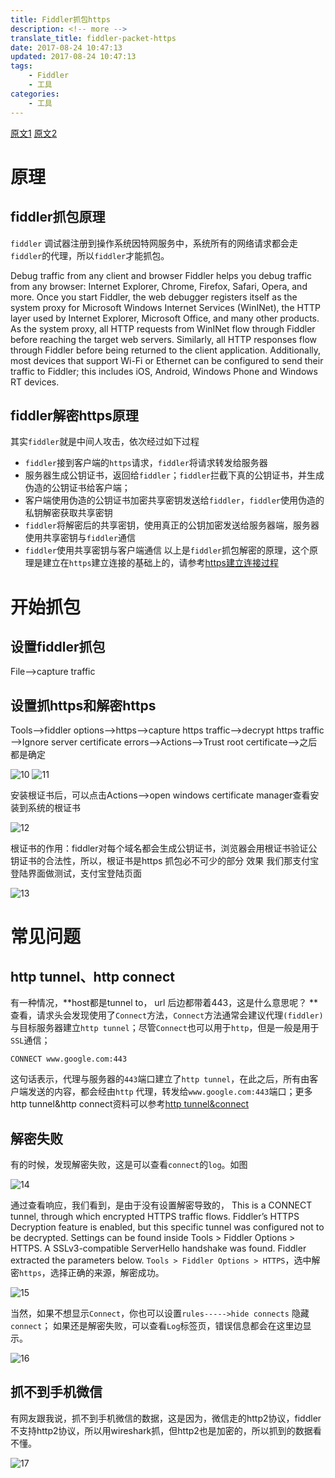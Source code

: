 ```yaml
---
title: Fiddler抓包https
description: <!-- more -->
translate_title: fiddler-packet-https
date: 2017-08-24 10:47:13
updated: 2017-08-24 10:47:13
tags:
    - Fiddler
    - 工具
categories:
    - 工具
---
```




[原文1](http://blog.csdn.net/wangjun5159/article/details/52198842)
[原文2](http://blog.csdn.net/wangjun5159/article/details/54142016)

# 原理
## fiddler抓包原理
`fiddler` 调试器注册到操作系统因特网服务中，系统所有的网络请求都会走`fiddler`的代理，所以`fiddler`才能抓包。

Debug traffic from any client and browser 
Fiddler helps you debug traffic from any browser: Internet Explorer, Chrome, Firefox, Safari, Opera, and more. Once you start Fiddler, the web debugger registers itself as the system proxy for Microsoft Windows Internet Services (WinINet), the HTTP layer used by Internet Explorer, Microsoft Office, and many other products. As the system proxy, all HTTP requests from WinINet flow through Fiddler before reaching the target web servers. Similarly, all HTTP responses flow through Fiddler before being returned to the client application. 
Additionally, most devices that support Wi-Fi or Ethernet can be configured to send their traffic to Fiddler; this includes iOS, Android, Windows Phone and Windows RT devices.

## fiddler解密https原理
其实`fiddler`就是中间人攻击，依次经过如下过程
- `fiddler`接到客户端的`https`请求，`fiddler`将请求转发给服务器
- 服务器生成公钥证书，返回给`fiddler`；`fiddler`拦截下真的公钥证书，并生成伪造的公钥证书给客户端；
- 客户端使用伪造的公钥证书加密共享密钥发送给`fiddler`，`fiddler`使用伪造的私钥解密获取共享密钥
- `fiddler`将解密后的共享密钥，使用真正的公钥加密发送给服务器端，服务器使用共享密钥与`fiddler`通信
- `fiddler`使用共享密钥与客户端通信
以上是`fiddler`抓包解密的原理，这个原理是建立在`https`建立连接的基础上的，请参考[https建立连接过程](http://blog.csdn.net/wangjun5159/article/details/51510594)

# 开始抓包

## 设置fiddler抓包
File—–>capture traffic

## 设置抓https和解密https
Tools—–>fiddler options—–>https—–>capture https traffic—->decrypt https traffic—>Ignore server certificate errors—->Actions—–>Trust root certificate—->之后都是确定

![10](/images/fiddler/10.png)
![11](/images/fiddler/11.png)

安装根证书后，可以点击Actions—–>open windows certificate manager查看安装到系统的根证书 

![12](/images/fiddler/12.png)

根证书的作用：fiddler对每个域名都会生成公钥证书，浏览器会用根证书验证公钥证书的合法性，所以，根证书是https 抓包必不可少的部分
效果
我们那支付宝登陆界面做测试，支付宝登陆页面 

![13](/images/fiddler/13.png)

# 常见问题
## http tunnel、http connect
有一种情况，**host都是tunnel to， url 后边都带着443，这是什么意思呢？ **
查看，请求头会发现使用了`Connect`方法，`Connect`方法通常会建议代理`(fiddler)`与目标服务器建立`http tunnel`；尽管`Connect`也可以用于`http`，但是一般是用于`SSL`通信；

`CONNECT www.google.com:443` 


这句话表示，代理与服务器的`443`端口建立了`http tunnel`，在此之后，所有由客户端发送的内容，都会经由`http` 代理，转发给`www.google.com:443`端口；更多http tunnel&http connect资料可以参考[http tunnel&connect](http://blog.csdn.net/wangjun5159/article/details/54142016)


## 解密失败
有的时候，发现解密失败，这是可以查看`connect`的`log`。如图

![14](/images/fiddler/14.png)

通过查看响应，我们看到，是由于没有设置解密导致的，
This is a CONNECT tunnel, through which encrypted HTTPS traffic flows. 
Fiddler’s HTTPS Decryption feature is enabled, but this specific tunnel was configured not to be decrypted. Settings can be found inside Tools > Fiddler Options > HTTPS. 
A SSLv3-compatible ServerHello handshake was found. Fiddler extracted the parameters below.
`Tools > Fiddler Options > HTTPS`，选中解密`https`，选择正确的来源，解密成功。 

![15](/images/fiddler/15.png)

当然，如果不想显示`Connect`，你也可以设置`rules----->hide connects` 隐藏`connect`；
如果还是解密失败，可以查看`Log`标签页，错误信息都会在这里边显示。 

![16](/images/fiddler/16.png)

## 抓不到手机微信

有网友跟我说，抓不到手机微信的数据，这是因为，微信走的http2协议，fiddler不支持http2协议，所以用wireshark抓，但http2也是加密的，所以抓到的数据看不懂。 

![17](/images/fiddler/17.png)